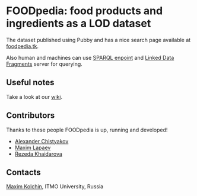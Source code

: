 # FOODpedia: food products and ingredients as a LOD dataset

The dataset published using Pubby and has a nice search page available at [foodpedia.tk](http://foodpedia.tk).

Also human and machines can use [SPARQL enpoint](http://foodpedia.tk/sparql) and [Linked Data Fragments](http://data.foodpedia.tk) server for querying.

## Useful notes

Take a look at our [wiki](https://github.com/ailabitmo/foodpedia/wiki).

## Contributors

Thanks to these people FOODpedia is up, running and developed!

* [Alexander Chistyakov](https://github.com/chistyakov)
* [Maxim Lapaev](https://github.com/m-lapaev)
* [Rezeda Khaidarova](https://github.com/mignolowa)

## Contacts

[Maxim Kolchin](http://kolchinmax.ru), ITMO University, Russia
